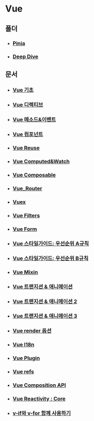# Vue

## 폴더

- ### [Pinia](./Pinia)

- ### [Deep Dive](./DeepDive)

## 문서

- ### [Vue 기초](./Vue_기초.md)

- ### [Vue 디렉티브](./Vue_디렉티브.md)

- ### [Vue 메소드&이벤트](./Vue_Methods&Events.md)

- ### [Vue 컴포넌트](./Vue_컴포넌트.md)

- ### [Vue Reuse](./Vue_Reuse.md)

- ### [Vue Computed&Watch](./Vue_Computed&Watch.md)

- ### [Vue Composable](./Vue_Composable.md)

- ### [Vue_Router](./Vue_Router.md)

- ### [Vuex](./Vue_vuex.md)

- ### [Vue Filters](./Vue_Filters.md)

- ### [Vue Form](./Vue_Form.md)

- ### [Vue 스타일가이드: 우선순위 A규칙](./Vue_스타일가이드A.md)

- ### [Vue 스타일가이드: 우선순위 B규칙](./Vue_스타일가이드B.md)

- ### [Vue Mixin](./Vue_Mixin.md)

- ### [Vue 트랜지션 & 애니메이션](./Vue_Transition&Animation.md)

- ### [Vue 트랜지션 & 애니메이션 2](./Vue_Transition&Animation2.md)

- ### [Vue 트랜지션 & 애니메이션 3](./Vue_Transition&Animation3.md)

- ### [Vue render 옵션](./Vue_render.md)

- ### [Vue I18n](./Vue_I18n.md)

- ### [Vue Plugin](./Vue_Plugin.md)

- ### [Vue refs](./Vue_refs.md)

- ### [Vue Composition API](./Vue_CompositionAPI.md)

- ### [Vue Reactivity : Core](./Vue_ReactivityAPI.md)

- ### [v-if와 v-for 함께 사용하기](./Vue_v-if_v-for.md)
